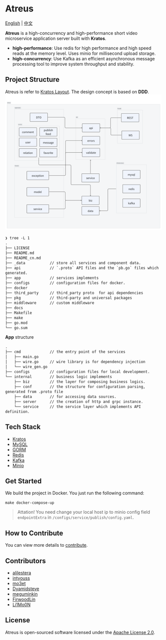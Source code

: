 # Atreus

[English](README.md) | [中文](README_cn.md)

**Atreus** is a high-concurrency and high-performance short video microservice application server built with **Kratos**.

- **high-performance**: Use redis for high performance and high speed reads at the memory level. Uses minio for millisecond upload storage.
- **high-concurrency**: Use Kafka as an efficient asynchronous message processing tool to improve system throughput and stability.

## Project Structure

Atreus is refer to [Kratos Layout](https://github.com/go-kratos/kratos-layout). The design concept is based on **DDD**.
![](docs/img/readme/atreus-project-structure.png)

```
❯ tree -L 1
.
├── LICENSE
├── README.md
├── README_cn.md
├── _data           // store all services and component data.
├── api             // `.proto` API files and the `pb.go` files which generated.
├── app             // services implements
├── configs         // configuration files for docker.
├── docker
├── third_party     // third_party proto  for api dependencies
├── pkg             // third-party and universal packages
├── middleware      // custom middleware
├── docs
├── Makefile
├── make
├── go.mod
└── go.sum
```

**App** structure

```
.
├── cmd             // the entry point of the services
│   ├── main.go
│   ├── wire.go     // wire library is for dependency injection
│   └── wire_gen.go
├── configs         // configuration files for local development.
└── internal        // business logic implements
    ├── biz         // the layer for composing business logics.
    ├── conf        // the structure for configuration parsing, generated from .proto file
    ├── data        // for accessing data sources.
    ├── server      // the creation of http and grpc instance.
    └── service     // the service layer which implements API definition.
```

## Tech Stack

- [Kratos](https://github.com/go-kratos/kratos)
- [MySQL](https://www.mysql.com/)
- [GORM](https://github.com/go-gorm/gorm)
- [Redis](https://github.com/redis/go-redis)
- [Kafka](https://github.com/segmentio/kafka-go)
- [Minio](https://github.com/minio/minio)

## Get Started

We build the project in Docker. You just run the following command:

```
make docker-compose-up
```

> Attation! You need change your local host ip to minio config field `endpointExtra` in `/configs/service/publish/config.yaml`.

## How to Contribute

You can view more details to [contribute](./docs/contribute).

## Contributors

- [alilestera](https://github.com/alilestera)
- [intyouss](https://github.com/intyouss)
- [mo3et](https://github.com/mo3et)
- [Dyamidsteve](https://github.com/Dyamidsteve)
- [meguminkin](https://github.com/meguminkin)
- [FirwoodLin](https://github.com/FirwoodLin)
- [Li1Mo0N](https://github.com/Li1Mo0N)

## License

Atreus is open-sourced software licensed under the [Apache License 2.0](./LICENSE).